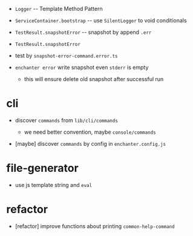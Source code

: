 - `Logger` -- Template Method Pattern

- `ServiceContainer.bootstrap` -- use `SilentLogger` to void conditionals

- `TestResult.snapshotError` -- snapshot by append `.err`
- `TestResult.snapshotError`

- test by `snapshot-error-command.error.ts`

- `enchanter error` write snapshot even `stderr` is empty

   - this will ensure delete old snapshot after successful run

# cli

- discover `commands` from `lib/cli/commands`

  - we need better convention, maybe `console/commands`

- [maybe] discover `commands` by config in `enchanter.config.js`

# file-generator

- use js template string and `eval`

# refactor

- [refactor] improve functions about printing `common-help-command`
